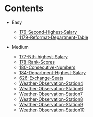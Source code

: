 # Contents
- Easy
    - [176-Second-Highest-Salary](./Easy/176-Second-Highest-Salary/README.md)
    - [1179-Reformat-Department-Table](./Easy/1179-Reformat-Department-Table/README.md)

- Medium
    - [177-Nth-highest-Salary](./Medium/177-Nth-Highest-Salary/README.md)
    - [178-Rank-Scores](./Medium/178-Rank-Scores/README.md)
    - [180-Consecutive-Numbers](./Medium/180-Consecutive-Numbers/README.md)
    - [184-Department-Highest-Salary](./Medium/184-Department-Highest-Salary/README.md)
    - [626-Exchange-Seats](./Medium/626-Exchange-Seats/README.md)
    - [Weather-Observation-Station4](./Medium/Weather-Observation-Station4/README.md)
    - [Weather-Observation-Station6](./Medium/Weather-Observation-Station6/README.md)
    - [Weather-Observation-Station7](./Medium/Weather-Observation-Station7/README.md)
    - [Weather-Observation-Station8](./Medium/Weather-Observation-Station8/README.md)    
    - [Weather-Observation-Station9](./Medium/Weather-Observation-Station9/README.md)  
    - [Weather-Observation-Station10](./Medium/Weather-Observation-Station10/README.md)  
